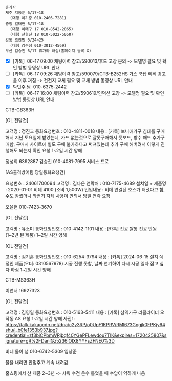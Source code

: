 ```
휴가자
제주 지동훈 6/17~18
  (대행 이기중 010-2406-7281)
충청 길태현 6/17~18
  (대행 이태구 17 010-8542-2065)
  (대행 전형진 18 010-5022-5050)
강동 조찬민 6/24~25
  (대행 김주성 010-3012-4569)
부산 김승진 6/17 휴가라 하심(홈페이지 등록 X)
```

- [x] [카톡]  06-17 09:00 채팅이력 참고/590013/후드 고장 문의 -> 모델명 필요 및 확인 방법 동영상 URL 안내
- [ ] [카톡]  06-17 09:26 채팅이력 참고/590079/CTB-B252HS 가스 쿡탑 삐삐 경고음 이후 꺼짐 -> 건전지 교체 필요 및 교체 방법 동영상 URL 안내
- [x] 박민주 님  010-6375-2442
- [ ] [카톡]  06-17 16:00 채팅이력 참고/590619/인덕션 고장 -> 모델명 필요 및 확인 방법 동영상 URL 안내

CTB-GB363H

[OL 전달건]

고객명 : 정진교
통화요청번호 : 010-4811-0018
내용 : [카톡] 보니애가구 침대를 구매해서 지난 토요일에 받았는데, 가드 없는것으로 잘못구매해서 풋보드, 방수 패드 추가구매함, 구매시 사이트에 별도 구매 불가하다고 써져있는데 추가 구매 해버려서 이렇게 진행해도 되는지 확인 요청
1~2일 시간 양해


정성희 6392887 김승진 010-4081-7995 서비스 프로


[AS출격방어팀 당일통화요청건]  
  
요청번호 :  24061700094
고객명 :  김다은
연락처 :  010-7175-4689
설치일 + 제품명 :  2020-01-01 비데 4100 (소비 1,500W)
인입내용 : 비데 연결된 호스가 터졌다고 함, 수도 잠궜더니 좌변기 자체 사용이 안되서 당일 연락 요청

오율헌 010-7423-3670


[OL 전달건]

고객명 : 유소미
통화요청번호 : 010-4142-1101
내용 : [카톡] 진공 쌀통 진공 안됨 (1~2년 된 제품)
1~2일 시간 양해


[OL 전달건]

고객명 : 김기훈
통화요청번호 : 010-6254-3794
내용 : [카톡] 2024-06-15 설치 예정인 제품(오더: 0310567978) 시공 진행 못함, 날짜 연기하여 다시 시공 일자 잡고 싶다 하심
1~2일 시간 양해

CTB-MS363H

이연서 16927323



[OL 전달건]

고객명 : 김영일
통화요청번호 : 010-5163-5411
내용 : [카톡] 삼익가구 리클라이너 오작동 AS 요청
1~2일 시간 양해
사진1: https://talk.kakaocdn.net/dna/c2y3RP/o0UpF1KPRV/RMl673Gngjk0FPKjy64shu/i_b0fe1353b937.jpg?credential=zf3biCPbmWRjbqf40YGePFLewdou7TIK&expires=1720425807&signature=gR%2FDanlGz5236lOlX8YYFsZFNE0%3D

비데 물이 샘 010-6742-5309 임상준

물을 내리면 안멈추고 계속 내려감

홈쇼핑에서 산 제품 2~3년 -> 샤워 수전 온수 틀었을 때 수압이 약하게 나옴